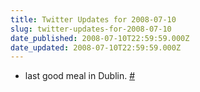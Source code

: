 ```yaml
---
title: Twitter Updates for 2008-07-10
slug: twitter-updates-for-2008-07-10
date_published: 2008-07-10T22:59:59.000Z
date_updated: 2008-07-10T22:59:59.000Z
---
```


- last good meal in Dublin. [#](http://twitter.com/joelgoodman/statuses/854810591)
